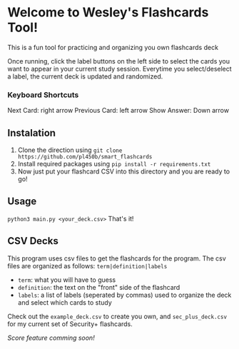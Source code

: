 # Welcome to Wesley's Flashcards Tool!
This is a fun tool for practicing and organizing you own flashcards deck

Once running, click the label buttons on the left side to select the cards you want to appear
in your current study session. Everytime you select/deselect a label, the current deck is updated and
randomized.
### Keyboard Shortcuts
Next Card: right arrow
Previous Card: left arrow
Show Answer: Down arrow
## Instalation
1. Clone the direction using ```git clone https://github.com/pl450b/smart_flashcards```
2. Install required packages using ```pip install -r requirements.txt```
3. Now just put your flashcard CSV into this directory and you are ready to go!
## Usage
```python3 main.py <your_deck.csv>```
That's it!
## CSV Decks
This program uses csv files to get the flashcards for the program. The csv files are organized as 
follows:
```term|definition|labels```
- `term`: what you will have to guess
- `definition`: the text on the "front" side of the flashcard
- `labels`: a list of labels (seperated by commas) used to organize the deck and select which cards to study

Check out the `example_deck.csv` to create you own, and `sec_plus_deck.csv` for my current set of Security+ flashcards.
   
*Score feature comming soon!*
